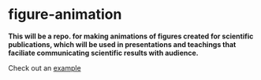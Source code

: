 # figure-animation

**This will be a repo. for making animations of figures created for scientific publications, which will be used in presentations and teachings that faciliate communicating scientific results with audience.**

Check out an [example](https://github.com/bioatmosphere/DEMENTpy)
